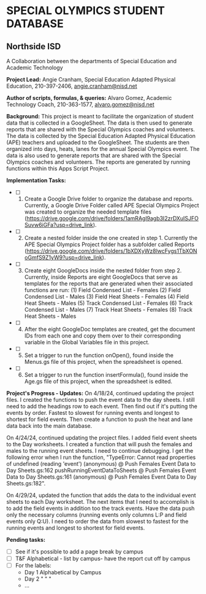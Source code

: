 # SPECIAL OLYMPICS STUDENT DATABASE
## Northside ISD
A Collaboration between the departments of Special Education and Academic Technology

**Project Lead:** Angie Cranham, Special Education Adapted Physical Education, 210-397-2406, [angie.cranham\@nisd.net](mailto:angie.cranham@nisd.net)

**Author of scripts, formulas, & queries:** Alvaro Gomez, Academic Technology Coach, 210-363-1577, [alvaro.gomez\@nisd.net](mailto:alvaro.gomez@nisd.net)

**Background:** This project is meant to facilitate the organization of student data that is collected in a GoogleSheet. The data is then used to generate reports that are shared with the Special Olympics coaches and volunteers. The data is collected by the Special Education Adapted Physical Education (APE) teachers and uploaded to the GoogleSheet. The students are then organized into days, heats, lanes for the annual Special Olympics event. The data is also used to generate reports that are shared with the Special Olympics coaches and volunteers. The reports are generated by running functions within this Apps Script Project.

**Implementation Tasks:**
- [ ] 1. Create a Google Drive folder to organize the database and reports. Currently, a Google Drive Folder called APE Special Olympics Project was created to organize the needed template files (https://drive.google.com/drive/folders/1amRAgl9agb3I2zrDXuISJFOSuvw6iGFa?usp=drive_link).
- [ ] 2. Create a nested folder inside the one created in step 1. Currently the APE Special Olympics Project folder has a subfolder called Reports (https://drive.google.com/drive/folders/1bXDXyWz8lwcFygs1TbXONoGmfS9Z1yW9?usp=drive_link).
- [ ] 3. Create eight GoogleDocs inside the nested folder from step 2. Currently, inside Reports are eight GoogleDocs that serve as templates for the reports that are generated when their associated functions are run:
    (1) Field Condensed List - Females
    (2) Field Condensed List - Males
    (3) Field Heat Sheets - Females
    (4) Field Heat Sheets - Males
    (5) Track Condensed List - Females
    (6) Track Condensed List - Males
    (7) Track Heat Sheets - Females
    (8) Track Heat Sheets - Males
- [ ] 4. After the eight GoogleDoc templates are created, get the document IDs from each one and copy them over to their corresponding variable in the Global Variables file in this project.
- [ ] 5. Set a trigger to run the function onOpen(), found inside the Menus.gs file of this project, when the spreadsheet is opened.
- [ ] 6. Set a trigger to run the function insertFormula(), found inside the Age.gs file of this project, when the spreadsheet is edited.

**Project's Progress - Updates:**
On 4/18/24, continued updating the project files.
I created the functions to push the event data to the day sheets.
I still need to add the headings row to each event.
Then find out if it's putting the events by order. Fastest to slowest for running events and longest to shortest for field events.
Then create a function to push the heat and lane data back into the main database.

On 4/24/24, continued updating the project files.
I added field event sheets to the Day worksheets.
I created a function that will push the females and males to the running event sheets. I need to continue debugging. I get the following error when I run the function, "TypeError: Cannot read properties of undefined (reading 'event')
(anonymous)	@ Push Females Event Data to Day Sheets.gs:162
pushRunningEventDataToSheets	@ Push Females Event Data to Day Sheets.gs:161
(anonymous)	@ Push Females Event Data to Day Sheets.gs:182".

On 4/29/24, updated the function that adds the data to the individual event sheets to each Day worksheet. The next items that I need to accomplish is to add the field events in addition too the track events. Have the data push only the necessary columns (running events only columns L:P and field events only Q:U). I need to order the data from slowest to fastest for the running events and longest to shortest for field events.

**Pending tasks:**

- [ ] See if it's possible to add a page break by campus
- [ ] T&F Alphabetical - list by campus- have the report cut off by campus
- [ ] For the labels:
    * Day 1 Alphabetical by Campus
    * Day 2 "             "   "
    * ...
